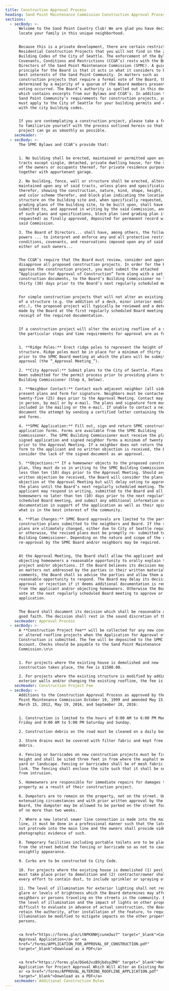 ```yaml
---
title: Construction Approval Process
heading: Sand Point Maintenance Commission Construction Approval Process
sections:
  - secBody: >-
      Welcome to the Sand Point Country Club! We are glad you have decided to
      locate your family in this unique neighborhood.


      Because this is a private development, there are certain restrictions on
      Residential Construction Projects that you will not find in the Zoning or
      Building Codes of the City of Seattle. The enforcement of the Bylaws and
      Covenants, Conditions and Restrictions (CC&R’s) rests with the Board of
      Directors of the Sand Point Maintenance Commission (SPMC). A guiding
      principle for the Board is that it acts in what it considers to be the
      best interests of the Sand Point Community. In matters such as
      construction projects that require a formal vote of the Board, this is
      determined by a majority of a quorum of the Board members present when the
      voting occurred. The Board’s authority is spelled out in this document,
      which contains excerpts from our Bylaws and CC&R’s. In addition to the
      Sand Point Community’s requirements for construction projects, you also
      must apply to the City of Seattle for your building permits and comply
      with the city building codes.


      If you are contemplating a construction project, please take a few minutes
      to familiarize yourself with the process outlined herein so that your
      project can go as smoothly as possible.
    secHeader: ''
  - secBody: >-
      The SPMC Bylaws and CC&R’s provide that:


      1. No building shall be erected, maintained or permitted upon any of said
      tracts except single, detached, private dwelling house, for the sole use
      of the owners or occupants thereof, for private residence purposes
      together with appurtenant garage.

      2. No building, fence, wall or structure shall be erected, altered or
      maintained upon any of said tracts, unless plans and specifications
      therefor, showing the construction, nature, kind, shape, height, material
      and color scheme therefor, and block plan indicating the location of such
      structure on the building site and, when specifically requested, the
      grading plans of the building site, to be built upon, shall have been
      submitted to, and approved in writing by the said Commission, and a copy
      of such plans and specifications, block plan (and grading plan if
      requested) as finally approved, deposited for permanent record with the
      said Commission.

      3. The Board of Directors... shall have, among others, the following
      powers ... to interpret and enforce any and all protective restrictions,
      conditions, covenants, and reservations imposed upon any of said tracts by
      either of such owners...


      The CC&R’s require that the Board must review, consider and approve or
      disapprove all proposed construction projects. In order for the Board to
      approve the construction project, you must submit the attached
      “Application for Approval of Construction” form along with a set of
      construction documents, to the Board’s Building Commissioner no less than
      thirty (30) days prior to the Board’s next regularly scheduled meeting.


      For simple construction projects that will not alter an existing roofline
      of a structure (e.g. the addition of a deck, minor interior modifications,
      etc.), the proposed project will typically be reviewed and a determination
      made by the Board at the first regularly scheduled Board meeting following
      receipt of the required documentation.


      If a construction project will alter the existing roofline of a structure,
      the particular steps and time requirements for approval are as follows:


      1. **Ridge Poles:** Erect ridge poles to represent the height of the new
      structure. Ridge poles must be in place for a minimum of thirty (30) days
      prior to the SPMC Board meeting at which the plans will be submitted for
      approval (the “_Approval Meeting_”).

      2. **City Approval:** Submit plans to the City of Seattle. Plans must have
      been submitted for the permit process prior to providing plans to the SPMC
      Building Commissioner (Step 4, below).

      3. **Neighbor Contact:** Contact each adjacent neighbor (all sides) and
      present plans and form for signature. Neighbors must be contacted at least
      twenty-five (25) days prior to the Approval Meeting. Contact may be made
      in person, by mail or by e-mail. The plans and signature form must be
      included in the mailing or the e-mail. If unable to contact a neighbor,
      document the attempt by sending a certified letter containing the plans
      and forms.

      4. **SPMC Application:** Fill out, sign and return SPMC construction
      application forms. Forms are available from the SPMC Building
      Commissioner. The SPMC Building Commissioner must receive the plans,
      signed application and signed neighbor forms a minimum of twenty (20) days
      prior to the Approval Meeting. If a neighbor does not return the signature
      form to the applicant and no written objection is received, the Board will
      consider the lack of the signed document as an approval.

      5. **Objections:** If a homeowner objects to the proposed construction
      plan, they must do so in writing to the SPMC Building Commissioner not
      less than ten (10) days prior to the Approval Meeting. Should any such
      written objection be received, the Board will consider the plans and
      objection at the Approval Meeting but will delay voting to approve or deny
      the plans until the Board’s next regularly scheduled meeting. The
      applicant may respond in writing, submitted to the Board and all objecting
      homeowners no later than ten (10) days prior to the next regularly
      scheduled Board meeting, and submit any additional information or
      documentation in support of the application as well as their opinion as to
      what is in the best interest of the community.

      6. **Plan Changes:** SPMC Board approvals are limited to the particular
      construction plans submitted to the neighbors and Board. If the submitted
      plans are ultimately changed, either due to City of Seattle requirements
      or otherwise, the revised plans must be promptly re- submitted to the SPMC
      Building Commissioner. Depending on the nature and scope of the changes,
      re-approval by the SPMC Board and/or neighbors may be required.


      At the Approval Meeting, the Board shall allow the applicant and the
      objecting homeowners a reasonable opportunity to orally explain their
      project and/or objections. If the Board believes its decision may be based
      on matters not addressed by the parties in their written materials or oral
      comments, the Board shall so advise the parties and allow them a
      reasonable opportunity to respond. The Board may delay its decision for
      approval or rejection if it deems additional documentation is required
      from the applicant and/or objecting homeowners. Otherwise the Board shall
      vote at the next regularly scheduled Board meeting to approve or deny the
      application.


      The Board shall document its decision which shall be reasonable and in
      good faith. The decision shall rest in the sound discretion of the Board.
    secHeader: Approval Process
  - secBody: >-
      A **Construction Project Fee** will be collected for any new construction
      or altered roofline projects when the Application for Approval of
      Construction is submitted. The fee will be deposited to the SPMC Reserve
      Account. Checks should be payable to the Sand Point Maintenance
      Commission.\n\n


      1. For projects where the existing house is demolished and new
      construction takes place, the fee is $1500.00.

      2. For projects where the existing structure is modified by adding new
      exterior walls and/or changing the existing roofline, the fee is $750.00.
    secHeader: Construction Project Fee
  - secBody: >-
      Additions to the Construction Approval Process as approved by the Sand
      Point Maintenance Commission October 19, 1999 and amended May 15, 2001,
      March 15, 2012, May 19, 2016, and September 28, 2016:


      1. Construction is limited to the hours of 8:00 AM to 6:00 PM Monday thru
      Friday and 9:00 AM to 5:00 PM Saturday and Sunday.

      2. Construction debris on the road must be cleaned on a daily basis.

      3. Storm drains must be covered with filter fabric and kept free of
      debris.

      4. Fencing or barricades on new construction projects must be five feet in
      height and shall be sited three feet in from where the asphalt meets the
      yard or landscape. Fencing or barricades shall be of mesh fabric or chain
      link. The fencing shall enclose the site such that it shall be secured
      from intrusion.

      5. Homeowners are responsible for immediate repairs for damages to SPMC
      property as a result of their construction project.

      6. Dumpsters are to remain on the property, not on the street. Under
      extenuating circumstances and with prior written approval by the SPMC
      Board, the dumpster may be allowed to be parked on the street for a period
      of no more than two weeks.

      7. Where a new lateral sewer line connection is made into the main sewer
      line, it must be done in a professional manner such that the lateral does
      not protrude into the main line and the owners shall provide video or
      photographic evidence of such.

      8. Temporary facilities including portable toilets are to be placed away
      from the street behind the fencing or barricade so as not to cause an
      unsightly appearance.

      9. Curbs are to be constructed to City Code.

      10. For projects where the existing house is demolished (1) pest abatement
      must take place prior to demolition and (2) contractor/owner shall make
      every effort to contain dust, to include sprinkler or spraying of water.

      11. The level of illumination for exterior lighting shall not result in
      glare or levels of brightness which the Board determines may affect
      neighbors or persons traveling on the streets in the community. Because
      the level of illumination and the impact of lights on other properties is
      difficult to evaluate in advance of actual construction, the Board shall
      retain the authority, after installation of the feature, to require that
      illumination be modified to mitigate impacts on the other properties and
      persons.


      <a href="https://forms.gle/LtNPK8NHjcunm3wz7" target="_blank">Construction
      Approval Application</a> or <a
      href="/forms/APPLICATION_FOR_APPROVAL_OF_CONSTRUCTION.pdf"
      target="_blank">Download as a PDF</a>


      <a href="https://forms.gle/DGe6JvzB9jbdsyZM8" target="_blank">Notice of
      Application for Project Approval Which Will Alter an Existing Roofline</a>
      or <a href="/forms/APPROVAL_ALTERING_ROOFLINE_APPLICATION.pdf"
      target="_blank">Download as a PDF</a>
    secHeader: Additional Construction Rules
---
```


